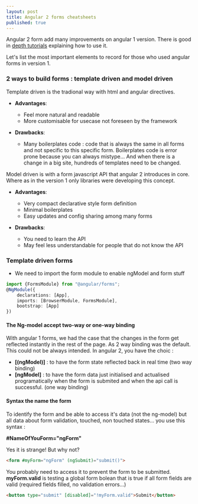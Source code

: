 ```yaml
---
layout: post
title: Angular 2 forms cheatsheets
published: true
---
```

Angular 2 form add many improvements on angular 1 version. There is good in [depth tutorials](http://dev.sebastienlucas.com/good-tutorials-to-learn-angular2/) explaining how to use it. 

Let's list the most important elements to record for those who used angular forms in version 1.


### 2 ways to build forms : template driven and model driven 

Template driven is the tradional way with html and angular directives. 

* **Advantages**: 
   * Feel more natural and readable 
   * More customisable for usecase  not foreseen by the framework

* **Drawbacks**: 
   * Many boilerplates code : code that is always the same in all forms and not specific to this specific form. Boilerplates code is error prone because you can always mistype... And when there is a change in a big site, hundreds of templates need to be changed.

Model driven is with a form javascript API that angular 2 introduces in core. Where as in the version 1 only libraries were developing this concept.

* **Advantages**: 
  * Very compact declarative style  form definition 
  * Minimal boilerplates
  * Easy updates and config sharing among many forms 
  
* **Drawbacks**: 
  * You need to learn the API 
  * May feel less understandable for people that do not know the API
  
### Template driven forms

* We need to import the form module to enable ngModel and form stuff

```ts
import {FormsModule} from "@angular/forms";
@NgModule({
    declarations: [App],
    imports: [BrowserModule, FormsModule],
    bootstrap: [App]
})
```

#### The Ng-model accept two-way or one-way binding 

With angular 1 forms, we had the case that the changes in the form get reflected instantly in the rest of the page. As 2 way binding was the default. This could not be always intended. In angular 2, you have the choic :

* **[(ngModel)]** : to have the form state reflected back in real time (two way binding)
* **[ngModel]** : to have the form data just initialised and actualised programatically when the form is submited and when the api call is successful. (one way binding)

#### Syntax the name the form 

To identify the form and be able to  access it's data (not the ng-model) but all data about form validation, touched, non touched states...
you use this syntax :

**#NameOfYouForm="ngForm"**

Yes it is strange!
But why not?

```html
<form #myForm="ngForm" (ngSubmit)="submit()">
```

You probably need to access it to prevent the form to be submitted. 
**myForm.valid** is testing a global form bolean  that is true if all form fields are valid (required fields filled, no validation errors...)

```html
<button type="submit" [disabled]="!myForm.valid">Submit</button>
```


